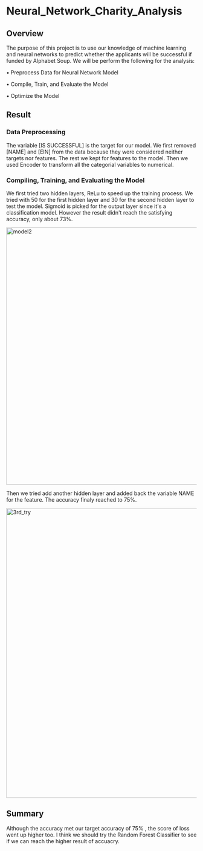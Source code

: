 # Neural_Network_Charity_Analysis
## Overview
The purpose of this project is to use our knowledge of machine learning and neural networks to predict whether the applicants will be successful if funded by Alphabet Soup. We will be perform the following for the analysis:

• Preprocess Data for Neural Network Model

• Compile, Train, and Evaluate the Model

• Optimize the Model

## Result
### Data Preprocessing
The variable [IS SUCCESSFUL] is the target for our model. We first removed [NAME] and [EIN] from the data because they were considered neither targets nor features. The rest we kept for features to the model. Then we used Encoder to transform all the categorial variables to numerical. 

### Compiling, Training, and Evaluating the Model
We first tried two hidden layers, ReLu to speed up the training process. We tried with 50 for the first hidden layer and 30 for the second hidden layer to test the model. Sigmoid is picked for the output layer since it's a classification model. However the result didn't reach the satisfying accuracy, only about 73%. 

<img width="681" alt="model2" src="https://user-images.githubusercontent.com/102785000/185833767-3dd39d2d-cf32-4913-a425-d6ad8c619a09.png">

Then we tried add another hidden layer and added back the variable NAME for the feature. The accuracy finaly reached to 75%. 

<img width="767" alt="3rd_try" src="https://user-images.githubusercontent.com/102785000/185833793-75ad4bb7-8667-457b-95f5-5a8dd2ccdeef.png">

## Summary
Although the accuracy met our target accuracy of 75% , the score of loss went up higher too. I think we should try the Random Forest Classifier to see if we can reach the higher result of accuacry. 

